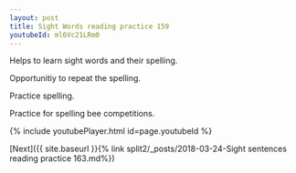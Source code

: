 ```yaml
---
layout: post
title: Sight Words reading practice 159
youtubeId: ml6Vc21LRm0
---
```

 
 
Helps to learn sight words and their spelling.

Opportunitiy to repeat the spelling. 

Practice spelling. 
 
Practice for spelling bee competitions. 
 
{% include youtubePlayer.html id=page.youtubeId %}
 
 

[Next]({{ site.baseurl }}{% link  split2/_posts/2018-03-24-Sight sentences reading practice 163.md%})
 
